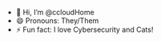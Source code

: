 - 👋 Hi, I’m @ccloudHome
- 😄 Pronouns: They/Them
- ⚡ Fun fact: I love Cybersecurity and Cats!

<!---
ccloudHome/ccloudHome is a ✨ special ✨ repository because its `README.md` (this file) appears on your GitHub profile.
You can click the Preview link to take a look at your changes.
--->
